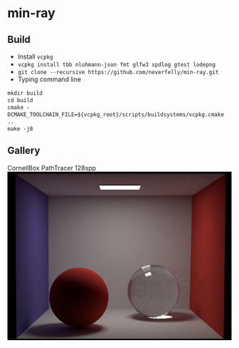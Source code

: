 # min-ray
## Build
- Install `vcpkg`
- `vcpkg install tbb nlohmann-json fmt glfw3 spdlog gtest lodepng`
- `git clone --recursive https://github.com/neverfelly/min-ray.git`
- Typing command line
```shell script
mkdir build
cd build
cmake -DCMAKE_TOOLCHAIN_FILE=${vcpkg_root}/scripts/buildsystems/vcpkg.cmake ..
make -j8
```
## Gallery
CornellBox PathTracer 128spp
![cbox](gallery/cornellbox_pt_128spp.png)

